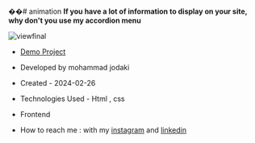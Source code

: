 ��#   a n i m a t i o n 
**If you have a lot of information to display on your site, why don't you use my accordion menu**

![viewfinal](https://file.io/OcN3KmD5Pp1M)

- [Demo Project](https://mohammadjodaki.github.io/animation/)

- Developed by mohammad jodaki

- Created - 2024-02-26

- Technologies Used - Html , css 

- Frontend

- How to reach me : with my [instagram](https://www.instagram.com/-) and [linkedin](https://www.linkedin.com/in/-)


 
